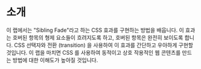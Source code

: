 # 소개

이 랩에서는 "Sibling Fade"라고 하는 CSS 효과를 구현하는 방법을 배웁니다. 이 효과는 호버된 항목의 형제 요소들이 흐려지도록 하고, 호버된 항목은 완전히 보이도록 합니다. CSS 선택자와 전환 (transition) 을 사용하여 이 효과를 간단하고 우아하게 구현할 것입니다. 이 랩을 마치면 CSS 를 사용하여 동적이고 상호 작용적인 웹 콘텐츠를 만드는 방법에 대한 이해도가 높아질 것입니다.
